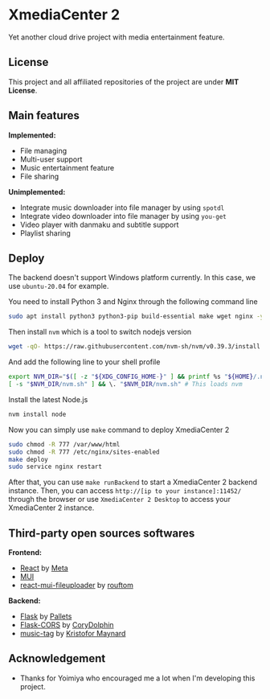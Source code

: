 # XmediaCenter 2

Yet another cloud drive project with media entertainment feature.

## License

This project and all affiliated repositories of the project are under **MIT License**.

## Main features

**Implemented:**
- File managing
- Multi-user support
- Music entertainment feature
- File sharing

**Unimplemented:**
- Integrate music downloader into file manager by using `spotdl`
- Integrate video downloader into file manager by using `you-get`
- Video player with danmaku and subtitle support
- Playlist sharing

## Deploy

The backend doesn't support Windows platform currently. In this case, we use `ubuntu-20.04` for example.

You need to install Python 3 and Nginx through the following command line

```sh
sudo apt install python3 python3-pip build-essential make wget nginx -y
```

Then install `nvm` which is a tool to switch nodejs version

```sh
wget -qO- https://raw.githubusercontent.com/nvm-sh/nvm/v0.39.3/install.sh | bash
```

And add the following line to your shell profile

```sh
export NVM_DIR="$([ -z "${XDG_CONFIG_HOME-}" ] && printf %s "${HOME}/.nvm" || printf %s "${XDG_CONFIG_HOME}/nvm")"
[ -s "$NVM_DIR/nvm.sh" ] && \. "$NVM_DIR/nvm.sh" # This loads nvm
```

Install the latest Node.js 

```sh
nvm install node
```

Now you can simply use `make` command to deploy XmediaCenter 2

```sh
sudo chmod -R 777 /var/www/html
sudo chmod -R 777 /etc/nginx/sites-enabled
make deploy
sudo service nginx restart
```

After that, you can use `make runBackend` to start a XmediaCenter 2 backend instance. Then, you can access `http://[ip to your instance]:11452/` through the browser or use `XmediaCenter 2 Desktop` to access your XmediaCenter 2 instance.

## Third-party open sources softwares

**Frontend:**
- [React](https://github.com/facebook/react) by [Meta](https://github.com/facebook)
- [MUI](https://github.com/mui/material-ui)
- [react-mui-fileuploader](https://github.com/rouftom/react-mui-fileuploader) by [rouftom](https://github.com/rouftom)

**Backend:**
- [Flask](https://github.com/pallets/flask) by [Pallets](https://github.com/pallets)
- [Flask-CORS](https://github.com/CoryDolphin/flask-cors) by [CoryDolphin](https://github.com/CoryDolphin)
- [music-tag](https://pypi.org/project/music-tag/) by [Kristofor Maynard](mailto:kristofor.maynard@gmail.com)

## Acknowledgement

- Thanks for Yoimiya who encouraged me a lot when I'm developing this project.